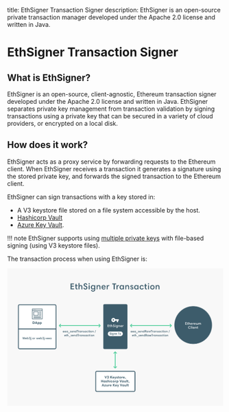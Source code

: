 title: EthSigner Transaction Signer
description: EthSigner is an open-source private transaction manager developed under the Apache 2.0 license and written in Java. 
<!--- END of page meta data -->

# EthSigner Transaction Signer

## What is EthSigner?

EthSigner is an open-source, client-agnostic, Ethereum transaction signer developed under the Apache 2.0 license and written in Java. EthSigner separates private key management from transaction validation by signing transactions using a private key that can be secured in a variety of cloud providers, or encrypted on a local disk. 

## How does it work?

EthSigner acts as a proxy service by forwarding requests to the Ethereum client. When EthSigner receives a transaction it generates a signature using the stored private key, and forwards the signed transaction to the Ethereum client.

EthSigner can sign transactions with a key stored in:

* A V3 keystore file stored on a file system accessible by the host.
* [Hashicorp Vault](HowTo/Store-Keys/Use-Hashicorp.md) 
* [Azure Key Vault](HowTo/Store-Keys/Use-Azure.md). 

!!! note
    EthSigner supports using [multiple private keys](Concepts/Multiple-Key-Files.md) with file-based signing (using V3 keystore files).
    
The transaction process when using EthSigner is:

![EthSigner Transaction](images/EthSigner_Transaction.png)
